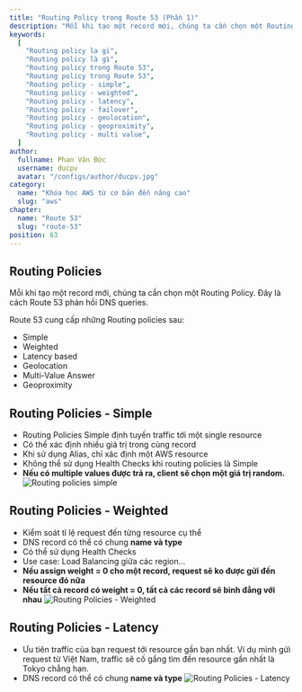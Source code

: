 ```yaml
---
title: "Routing Policy trong Route 53 (Phần 1)"
description: "Mỗi khi tạo một record mới, chúng ta cần chọn một Routing Policy. Đây là cách Route 53 phản hồi DNS queries. Routing Policies Simple định tuyến traffic tới một single resource."
keywords:
  [
    "Routing policy la gi",
    "Routing policy là gì",
    "Routing policy trong Route 53",
    "Routing policy trong Route 53",
    "Routing policy - simple",
    "Routing policy - weighted",
    "Routing policy - latency",
    "Routing policy - failover",
    "Routing policy - geolocation",
    "Routing policy - geoproximity",
    "Routing policy - multi value",
  ]
author:
  fullname: Phan Văn Đức
  username: ducpv
  avatar: "/configs/author/ducpv.jpg"
category:
  name: "Khóa học AWS từ cơ bản đến nâng cao"
  slug: "aws"
chapter:
  name: "Route 53"
  slug: "route-53"
position: 63
---
```


## Routing Policies

Mỗi khi tạo một record mới, chúng ta cần chọn một Routing Policy. Đây là cách Route 53 phản hồi DNS queries.

Route 53 cung cấp những Routing policies sau:

- Simple
- Weighted
- Latency based
- Geolocation
- Multi-Value Answer
- Geoproximity

## Routing Policies - Simple

- Routing Policies Simple định tuyến traffic tới một single resource
- Có thể xác định nhiều giá trị trong cùng record
- Khi sử dụng Alias, chỉ xác định một AWS resource
- Không thể sử dụng Health Checks khi routing policies là Simple
- **Nếu có multiple values được trả ra, client sẽ chọn một giá trị random.** ![Routing policies simple](https://user-images.githubusercontent.com/29729545/150375271-3de42e6b-3b3c-4237-8af7-6ecdf38cabf8.png)

## Routing Policies - Weighted

- Kiểm soát tỉ lệ request đến từng resource cụ thể
- DNS record có thể có chung **name và type**
- Có thể sử dụng Health Checks
- Use case: Load Balancing giữa các region...
- **Nếu assign weight = 0 cho một record, request sẽ ko được gửi đến resource đó nữa**
- **Nếu tất cả record có weight = 0, tất cả các record sẽ bình đẳng với nhau** ![Routing Policies - Weighted](https://user-images.githubusercontent.com/29729545/150379982-45fdbc73-66ec-43ce-8158-69d05d413ffd.png)

## Routing Policies - Latency

- Ưu tiên traffic của bạn request tới resource gần bạn nhất. Ví dụ mình gửi request từ Việt Nam, traffic sẽ cố gắng tìm đến resource gần nhất là Tokyo chẳng hạn.
- DNS record có thể có chung **name và type** ![Routing Policies - Latency](https://user-images.githubusercontent.com/29729545/150382989-3323e876-fc6a-457d-9c0d-e96ac3f206cf.png)

